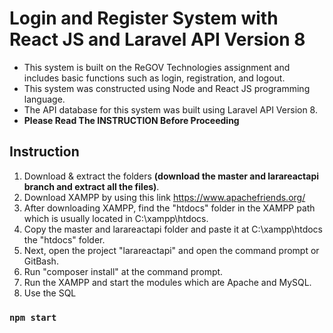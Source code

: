 # Login and Register System with React JS and Laravel API Version 8
- This system is built on the ReGOV Technologies assignment and includes basic functions such as login, registration, and logout.
- This system was constructed using Node and React JS programming language.
- The API database for this system was built using Laravel API Version 8.
- **Please Read The INSTRUCTION Before Proceeding**


## Instruction 
1. Download & extract the folders **(download the master and larareactapi branch and extract all the files)**.
2. Download XAMPP by using this  link https://www.apachefriends.org/
3. After downloading XAMPP, find the "htdocs" folder in the XAMPP path which is usually located in C:\xampp\htdocs.
4. Copy the master and larareactapi folder and paste it at C:\xampp\htdocs the "htdocs" folder.
5. Next, open the project "larareactapi" and open the command prompt or GitBash.
6. Run "composer install" at the command prompt.
7. Run the XAMPP and start the modules which are Apache and MySQL.
8. Use the SQL 


### `npm start`





